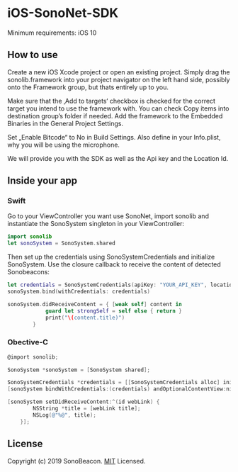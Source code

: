 # iOS-SonoNet-SDK

Minimum requirements: iOS 10

## How to use

Create a new iOS Xcode project or open an existing project. Simply drag the sonolib.framework into your project navigator on the left hand side, possibly onto the Framework group, but thats entirely up to you.

Make sure that the ‚Add to targets‘ checkbox is checked for the correct target you intend to use the framework with. You can check Copy items into destination group’s folder if needed.
Add the framework to the Embedded Binaries in the General Project Settings.

Set „Enable Bitcode“ to No in Build Settings.
Also define in your Info.plist, why you will be using the microphone.

We will provide you with the SDK as well as the Api key and the Location Id.

## Inside your app

### Swift

Go to your ViewController you want use SonoNet, import sonolib and instantiate the SonoSystem singleton in your ViewController:

```swift
import sonolib
let sonoSystem = SonoSystem.shared
```
Then set up the credentials using SonoSystemCredentials and initialize SonoSystem. Use the closure callback to receive the content of detected Sonobeacons:

```swift
let credentials = SonoSystemCredentials(apiKey: "YOUR_API_KEY", locationId: "YOUR_LOCATION_ID")
sonoSystem.bind(withCredentials: credentials)

sonoSystem.didReceiveContent = { [weak self] content in
            guard let strongSelf = self else { return }
            print("\(content.title)")
        }
```

### Obective-C


```objective-C
@import sonolib;

SonoSystem *sonoSystem = [SonoSystem shared];

SonoSystemCredentials *credentials = [[SonoSystemCredentials alloc] initWithApiKey:@"YOUR_API_KEY" locationId:@"YOUR_LOCATION_ID"];
[sonoSystem bindWithCredentials:(credentials) andOptionalContentView:nil];

[sonoSystem setDidReceiveContent:^(id webLink) {
        NSString *title = [webLink title];
        NSLog(@"%@", title);
    }];
```


## License
Copyright (c) 2019 SonoBeacon. [MIT](https://choosealicense.com/licenses/mit/) Licensed.

